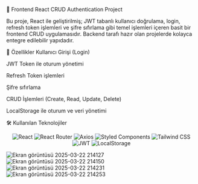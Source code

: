 🚀 Frontend React CRUD Authentication Project

Bu proje, React ile geliştirilmiş;
JWT tabanlı kullanıcı doğrulama, login, refresh token işlemleri ve şifre sıfırlama gibi temel işlemleri içeren basit bir frontend CRUD uygulamasıdır.
Backend tarafı hazır olan projelerde kolayca entegre edilebilir yapıdadır.

🔗 Özellikler
Kullanıcı Girişi (Login)

JWT Token ile oturum yönetimi

Refresh Token işlemleri

Şifre sıfırlama

CRUD İşlemleri (Create, Read, Update, Delete)

LocalStorage ile oturum ve veri yönetimi

🛠️ Kullanılan Teknolojiler
<p align="center"> <img src="https://img.shields.io/badge/React-61DAFB?style=for-the-badge&logo=react&logoColor=black" alt="React" /> <img src="https://img.shields.io/badge/React%20Router-D02B2B?style=for-the-badge&logo=reactrouter&logoColor=white" alt="React Router" /> <img src="https://img.shields.io/badge/Axios-5A29E4?style=for-the-badge&logo=axios&logoColor=white" alt="Axios" /> <img src="https://img.shields.io/badge/Styled--Components-DB7093?style=for-the-badge&logo=styled-components&logoColor=white" alt="Styled Components" /> <img src="https://img.shields.io/badge/Tailwind_CSS-38B2AC?style=for-the-badge&logo=tailwind-css&logoColor=white" alt="Tailwind CSS" /> <img src="https://img.shields.io/badge/JWT-000000?style=for-the-badge&logo=jsonwebtokens&logoColor=white" alt="JWT" /> <img src="https://img.shields.io/badge/LocalStorage-FF6F61?style=for-the-badge&logo=google-chrome&logoColor=white" alt="LocalStorage" /> </p>

![Ekran görüntüsü 2025-03-22 214127](https://github.com/user-attachments/assets/ec6f2bc1-9874-417b-9567-53d5fc0cde2c)
![Ekran görüntüsü 2025-03-22 214150](https://github.com/user-attachments/assets/378e3d07-008e-4d86-b378-e69615887a51)
![Ekran görüntüsü 2025-03-22 214231](https://github.com/user-attachments/assets/6509776f-d690-46ea-a11b-7f57d1d8016b)
![Ekran görüntüsü 2025-03-22 214253](https://github.com/user-attachments/assets/260f54df-7d48-4d3b-b085-d4f02798c54a)



